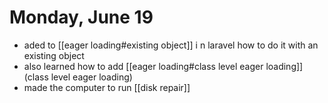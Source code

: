# Monday, June 19
- aded to [[eager loading#existing object]] i n laravel how to do it with an existing object
- also learned how to add [[eager loading#class level eager loading]](class level eager loading) 
- made the computer to run [[disk repair]]